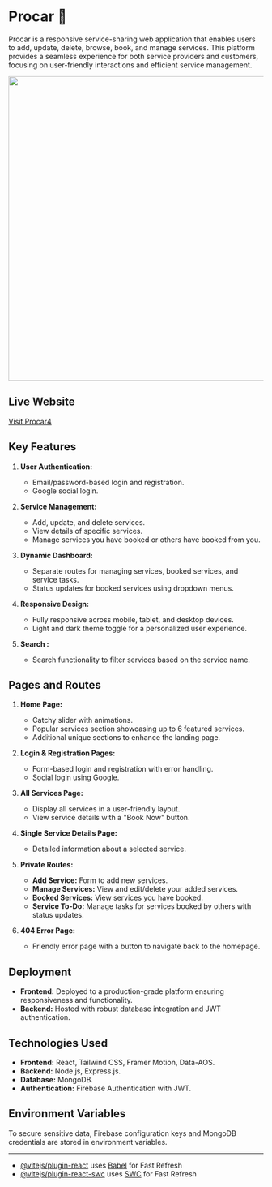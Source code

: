 # Procar 🚀

Procar is a responsive service-sharing web application that enables users to add, update, delete, browse, book, and manage services. This platform provides a seamless experience for both service providers and customers, focusing on user-friendly interactions and efficient service management.


<div align="center">
  <img height="600" src="https://i.ibb.co.com/JwmpDdKS/procar.png"  />
</div>

## Live Website
[Visit Procar4](https://serviceprojectbymubinb10a11.surge.sh/)
<!-- [Visit Procar1](https://assignment11-51e35.web.app/)
[Visit Procar2](https://assignment11-51e35.firebaseapp.com/)
[Visit Procar3](https://meek-sorbet-2b8f51.netlify.app/) -->

## Key Features
1. **User Authentication:**
   - Email/password-based login and registration.
   - Google social login.

2. **Service Management:**
   - Add, update, and delete services.
   - View details of specific services.
   - Manage services you have booked or others have booked from you.

3. **Dynamic Dashboard:**
   - Separate routes for managing services, booked services, and service tasks.
   - Status updates for booked services using dropdown menus.

4. **Responsive Design:**
   - Fully responsive across mobile, tablet, and desktop devices.
   - Light and dark theme toggle for a personalized user experience.

5. **Search :**
   - Search functionality to filter services based on the service name.

## Pages and Routes
1. **Home Page:**
   - Catchy slider with animations.
   - Popular services section showcasing up to 6 featured services.
   - Additional unique sections to enhance the landing page.

2. **Login & Registration Pages:**
   - Form-based login and registration with error handling.
   - Social login using Google.

3. **All Services Page:**
   - Display all services in a user-friendly layout.
   - View service details with a "Book Now" button.

4. **Single Service Details Page:**
   - Detailed information about a selected service.

5. **Private Routes:**
   - **Add Service:** Form to add new services.
   - **Manage Services:** View and edit/delete your added services.
   - **Booked Services:** View services you have booked.
   - **Service To-Do:** Manage tasks for services booked by others with status updates.

6. **404 Error Page:**
   - Friendly error page with a button to navigate back to the homepage.

## Deployment
- **Frontend:** Deployed to a production-grade platform ensuring responsiveness and functionality.
- **Backend:** Hosted with robust database integration and JWT authentication.

## Technologies Used
- **Frontend:** React, Tailwind CSS, Framer Motion, Data-AOS.
- **Backend:** Node.js, Express.js.
- **Database:** MongoDB.
- **Authentication:** Firebase Authentication with JWT.

## Environment Variables
To secure sensitive data, Firebase configuration keys and MongoDB credentials are stored in environment variables.


---


- [@vitejs/plugin-react](https://github.com/vitejs/vite-plugin-react/blob/main/packages/plugin-react/README.md) uses [Babel](https://babeljs.io/) for Fast Refresh
- [@vitejs/plugin-react-swc](https://github.com/vitejs/vite-plugin-react-swc) uses [SWC](https://swc.rs/) for Fast Refresh
